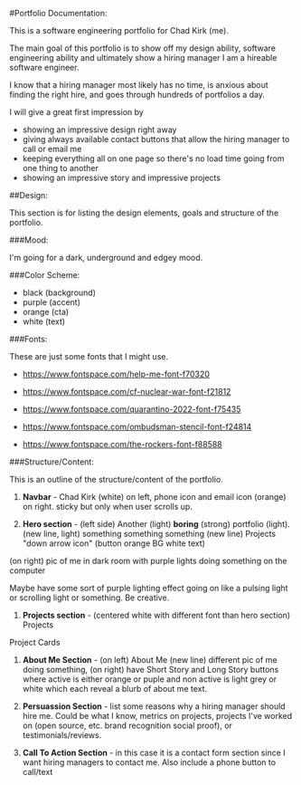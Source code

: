 #Portfolio Documentation:

This is a software engineering portfolio for Chad Kirk (me).

The main goal of this portfolio is to show off my design ability, software engineering ability and ultimately show a hiring manager I am a hireable software engineer.

I know that a hiring manager most likely has no time, is anxious about finding the right hire, and goes through hundreds of portfolios a day.

I will give a great first impression by

- showing an impressive design right away
- giving always available contact buttons that allow the hiring manager to call or email me
- keeping everything all on one page so there's no load time going from one thing to another
- showing an impressive story and impressive projects

##Design:

This section is for listing the design elements, goals and structure of the portfolio.

###Mood:

I'm going for a dark, underground and edgey mood.

###Color Scheme:

- black (background)
- purple (accent)
- orange (cta)
- white (text)

###Fonts:

These are just some fonts that I might use.

- https://www.fontspace.com/help-me-font-f70320

- https://www.fontspace.com/cf-nuclear-war-font-f21812

- https://www.fontspace.com/quarantino-2022-font-f75435

- https://www.fontspace.com/ombudsman-stencil-font-f24814

- https://www.fontspace.com/the-rockers-font-f88588

###Structure/Content:

This is an outline of the structure/content of the portfolio.

1. **Navbar** - Chad Kirk (white) on left, phone icon and email icon (orange) on right. sticky but only when user scrolls up.

1. **Hero section** - (left side) Another (light) **boring** (strong) portfolio (light). (new line, light) something something something (new line) Projects "down arrow icon" (button orange BG white text)

(on right) pic of me in dark room with purple lights doing something on the computer

Maybe have some sort of purple lighting effect going on like a pulsing light or scrolling light or something. Be creative.

1. **Projects section** - (centered white with different font than hero section) Projects

Project Cards

1. **About Me Section** - (on left) About Me (new line) different pic of me doing something, (on right) have Short Story and Long Story buttons where active is either orange or puple and non active is light grey or white which each reveal a blurb of about me text.

1. **Persuassion Section** - list some reasons why a hiring manager should hire me. Could be what I know, metrics on projects, projects I've worked on (open source, etc. brand recognition social proof), or testimonials/reviews.

1. **Call To Action Section** - in this case it is a contact form section since I want hiring managers to contact me. Also include a phone button to call/text
